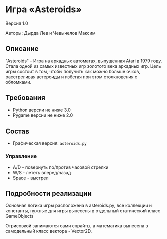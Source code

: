 # Игра «Asteroids»
Версия 1.0

Авторы: Дырда Лев и Чевычелов Максим

## Описание
"Asteroids" - Игра на аркадных автоматах, выпущенная Atari в 1979 году. Стала одной из самых известных игр золотого века аркадных игр. Цель игры состоит в том, чтобы получить как можно больше очков, расстреливая астероиды и избегая при этом столкновения с обломками.


## Требования
* Python версии не ниже 3.0
* Pygame версии не ниже 2.0


## Состав
* Графическая версия: `asteroids.py`


### Управление

* A/D - повернуть по/против часовой стрелки
* W/S - лететь вперед/назад
* Space - выстрел


## Подробности реализации
Основная логика игры расположена в asteroids.py, все коллекции и константы, нужные для игры
вынесены в отдельный статический класс GameObjects

Отрисовкой занимаются сами спрайты, а математика вынесена в самодельный класс вектора - Vector2D.

